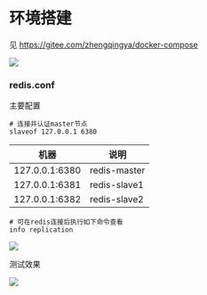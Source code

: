 # 环境搭建

见 https://gitee.com/zhengqingya/docker-compose

![](images/redis-master-slave.png)

### redis.conf

主要配置

```
# 连接并认证master节点
slaveof 127.0.0.1 6380
```

| 机器             | 说明           |
|----------------|--------------|
| 127.0.0.1:6380 | redis-master |
| 127.0.0.1:6381 | redis-slave1 |
| 127.0.0.1:6382 | redis-slave2 |

```shell
# 可在redis连接后执行如下命令查看
info replication
```

![](images/redis-master-slave-info-replication.png)

测试效果

![](images/redis-master-slave-test.png)